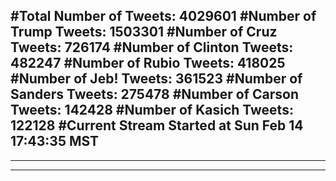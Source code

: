#Total Number of Tweets: 4029601 
#Number of Trump Tweets: 1503301
#Number of Cruz Tweets: 726174
#Number of Clinton Tweets: 482247
#Number of Rubio Tweets: 418025
#Number of Jeb! Tweets: 361523
#Number of Sanders Tweets: 275478
#Number of Carson Tweets: 142428
#Number of Kasich Tweets: 122128
#Current Stream Started at Sun Feb 14 17:43:35 MST
---
---
---
